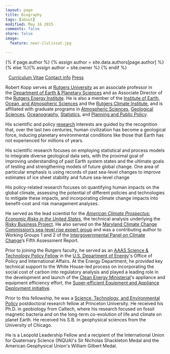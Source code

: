 ```yaml
---
layout: page
title: Biography
tags: [about]
modified: May 16 2015
comments: false
share: false
image:
  feature: near-ilulissat.jpg

---
```


{% if page.author %}
  {% assign author = site.data.authors[page.author] %}{% else %}{% assign author = site.owner %}
  {% endif %}


<div style="margin: 10px" itemscope itemtype="http://schema.org/Person">
<p>
<a href="{{ author.cv }}" class="author-social"><i class="fa fa-fw fa-caret-right"></i> Curriculum Vitae</a>
<a href="{{ author.contact-page }}" class="author-social"><i class="fa fa-fw fa-caret-right"></i> Contact info</a>
<a href="http://www.google.com/search?hl=en&gl=us&tbm=nws&q=%22Robert+Kopp%22+OR+%22Bob+Kopp%22+Rutgers" class="author-social"><i class="fa fa-fw fa-caret-right"></i> Press</a>
</p>
</div>

Robert Kopp serves at [Rutgers University](http://www.rutgers.edu/) as an associate professor in the [Department of Earth & Planetary Sciences](http://geology.rutgers.edu/) and as Associate Director of
the [Rutgers Energy Institute](http://rei.rutgers.edu/). He is also a member of the [Institute of Earth, Ocean, and Atmospheric Sciences](http://eoas.rutgers.edu) and the [Rutgers Climate Institute](http://climatechange.rutgers.edu), and is affiliated with graduate programs in [Atmospheric Sciences](http://atmos.rutgers.edu), [Geological Sciences](http://eps.rutgers.edu), [Oceanography](http://marine.rutgers.edu), [Statistics](http://statistics.rutgers.edu), and [Planning and Public Policy](http://policy.rutgers.edu/).

His scientific and policy [research](/research) interests are guided by the recognition that, over the last two centuries, human civilization has become a geological force, inducing planetary environmental conditions like those that Earth has not experienced for millions of years.

His scientific research focuses on employing statistical and process models to integrate diverse geological data sets, with the proximal goal of improving understanding of past Earth system states and the ultimate goals of testing and strengthening models of future global change. One area of particular emphasis is using records of past sea-level changes to improve estimates of ice sheet stability and future sea-level change

His policy-related research focuses on quantifying human impacts on the global climate, assessing the potential of different policies and technologies to mitigate these impacts, and incorporating climate change impacts into benefit-cost and risk management analyses.

He served as the lead scientist for the  [ _American Climate Prospectus: Economic Risks in the United States_](http://www.climateprospectus.org/), the technical analysis underlying the [Risky Business Project](http://www.riskybusiness.org/). He also served on the
[Maryland Climate Change Commission’s sea-level rise expert group](http://www.umces.edu/project/sea-level-along-maryland%E2%80%99s-shorelines-could-rise-2-feet-2050-according-new-report) and was a contributing author to Working Groups 1 and 2 of the [Intergovernmental Panel on Climate Change](http://www.ipcc.ch)’s Fifth Assessment Report.

Prior to joining the Rutgers faculty, he served as an [AAAS Science & Technology Policy Fellow](http://fellowships.aaas.org/) in the
[U.S. Department of Energy](http://www.energy.gov)'s Office of Policy and International Affairs. At the Energy Department, he provided key technical support to the White House-led process on incorporating the social cost of carbon into regulatory analysis and played a leading role in the development and launch of the [Clean Energy Ministerial](http://www.cleanenergyministerial.org)'s appliance and equipment efficiency effort, the [Super-efficient Equipment and Appliance Deployment initiative](http://www.superefficient.org).

Prior to this fellowship, he was a [Science, Technology, and Environmental Policy](http://www.princeton.edu/step/) postdoctoral research fellow at Princeton University. He received his Ph.D. in geobiology from Caltech, where his research focused on fossil magnetic bacteria and on the long-term co-evolution of life and climate on planet Earth. He received his S.B. in geophysical sciences from the University of Chicago.

He is a Leopold Leadership Fellow and a recipient of the International Union for Quaternary Science (INQUA)'s Sir Nicholas Shackleton Medal and the American Geophysical Union's William Gilbert Medal.


